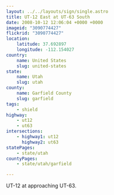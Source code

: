 ```yaml
---
layout: ../../layouts/sign/single.astro
title: UT-12 East at UT-63 South
date: 2008-10-12 12:06:04 +0000 +0000
imageid: "3090774427"
flickrid: "3090774427"
location:
    latitude: 37.692897
    longitude: -112.154027
country:
    name: United States
    slug: united-states
state:
    name: Utah
    slug: utah
county:
    name: Garfield County
    slug: garfield
tags:
    - shield
highway:
    - ut12
    - ut63
intersections:
    - highway1: ut12
      highway2: ut63
statePages:
    - state/utah
countyPages:
    - state/utah/garfield

---
```

UT-12 at approaching UT-63.